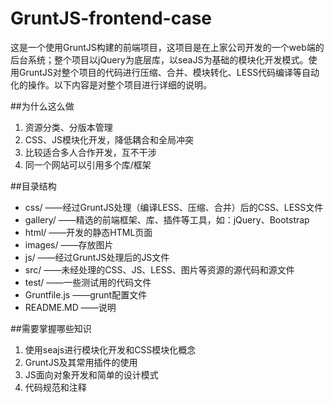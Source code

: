 GruntJS-frontend-case
=====================

这是一个使用GruntJS构建的前端项目，这项目是在上家公司开发的一个web端的后台系统；整个项目以jQuery为底层库，以seaJS为基础的模块化开发模式。使用GruntJS对整个项目的代码进行压缩、合并、模块转化、LESS代码编译等自动化的操作。以下内容是对整个项目进行详细的说明。

##为什么这么做
1. 资源分类、分版本管理
2. CSS、JS模块化开发，降低耦合和全局冲突
3. 比较适合多人合作开发，互不干涉
4. 同一个网站可以引用多个库/框架


##目录结构
* css/            ——经过GruntJS处理（编译LESS、压缩、合并）后的CSS、LESS文件
* gallery/        ——精选的前端框架、库、插件等工具，如：jQuery、Bootstrap
* html/           ——开发的静态HTML页面
* images/         ——存放图片
* js/             ——经过GruntJS处理后的JS文件
* src/            ——未经处理的CSS、JS、LESS、图片等资源的源代码和源文件
* test/           ——一些测试用的代码文件
* Gruntfile.js    ——grunt配置文件
* README.MD       ——说明


##需要掌握哪些知识
1. 使用seajs进行模块化开发和CSS模块化概念
2. GruntJS及其常用插件的使用
3. JS面向对象开发和简单的设计模式
4. 代码规范和注释